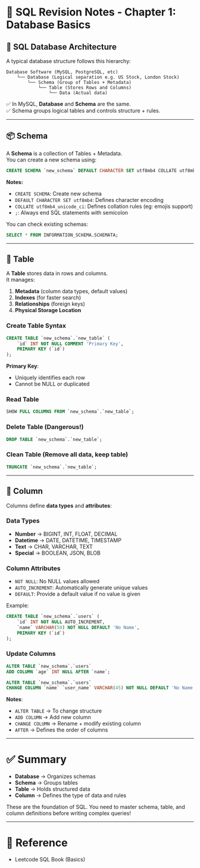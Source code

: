 
# 📘 SQL Revision Notes - Chapter 1: Database Basics

## 🧱 SQL Database Architecture

A typical database structure follows this hierarchy:

```
Database Software (MySQL, PostgreSQL, etc)
    └── Database (Logical separation e.g. US Stock, London Stock)
        └── Schema (Group of Tables + Metadata)
            └── Table (Stores Rows and Columns)
                └── Data (Actual data)
```

✅ In MySQL, **Database** and **Schema** are the same.  
✅ Schema groups logical tables and controls structure + rules.

---

## 📦 Schema

A **Schema** is a collection of Tables + Metadata.  
You can create a new schema using:

```sql
CREATE SCHEMA `new_schema` DEFAULT CHARACTER SET utf8mb4 COLLATE utf8mb4_unicode_ci;
```

**Notes:**

- `CREATE SCHEMA`: Create new schema
- `DEFAULT CHARACTER SET utf8mb4`: Defines character encoding
- `COLLATE utf8mb4_unicode_ci`: Defines collation rules (eg: emojis support)
- `;`: Always end SQL statements with semicolon

You can check existing schemas:

```sql
SELECT * FROM INFORMATION_SCHEMA.SCHEMATA;
```

---

## 📑 Table

A **Table** stores data in rows and columns.  
It manages:

1. **Metadata** (column data types, default values)
2. **Indexes** (for faster search)
3. **Relationships** (foreign keys)
4. **Physical Storage Location**

### Create Table Syntax

```sql
CREATE TABLE `new_schema`.`new_table` (
    `id` INT NOT NULL COMMENT 'Primary Key',
    PRIMARY KEY (`id`)
);
```

**Primary Key**:
- Uniquely identifies each row
- Cannot be NULL or duplicated

### Read Table

```sql
SHOW FULL COLUMNS FROM `new_schema`.`new_table`;
```

### Delete Table (Dangerous!)

```sql
DROP TABLE `new_schema`.`new_table`;
```

### Clean Table (Remove all data, keep table)

```sql
TRUNCATE `new_schema`.`new_table`;
```

---

## 📍 Column

Columns define **data types** and **attributes**:

### Data Types

- **Number** → BIGINT, INT, FLOAT, DECIMAL
- **Datetime** → DATE, DATETIME, TIMESTAMP
- **Text** → CHAR, VARCHAR, TEXT
- **Special** → BOOLEAN, JSON, BLOB

### Column Attributes

- `NOT NULL`: No NULL values allowed
- `AUTO_INCREMENT`: Automatically generate unique values
- `DEFAULT`: Provide a default value if no value is given

Example:

```sql
CREATE TABLE `new_schema`.`users` (
    `id` INT NOT NULL AUTO_INCREMENT,
    `name` VARCHAR(50) NOT NULL DEFAULT 'No Name',
    PRIMARY KEY (`id`)
);
```

### Update Columns

```sql
ALTER TABLE `new_schema`.`users`
ADD COLUMN `age` INT NULL AFTER `name`;

ALTER TABLE `new_schema`.`users`
CHANGE COLUMN `name` `user_name` VARCHAR(45) NOT NULL DEFAULT 'No Name';
```

**Notes**:
- `ALTER TABLE` → To change structure
- `ADD COLUMN` → Add new column
- `CHANGE COLUMN` → Rename + modify existing column
- `AFTER` → Defines the order of columns

---

# ✅ Summary

- **Database** → Organizes schemas
- **Schema** → Groups tables
- **Table** → Holds structured data
- **Column** → Defines the type of data and rules

These are the foundation of SQL. You need to master schema, table, and column definitions before writing complex queries!

---

# 📎 Reference

- Leetcode SQL Book (Basics)
